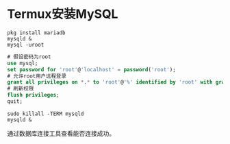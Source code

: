 # Termux安装MySQL

```shell
pkg install mariadb
mysqld &
mysql -uroot
```
```sql
# 假设密码为root
use mysql;
set password for 'root'@'localhost' = password('root');
# 允许root用户远程登录
grant all privileges on *.* to 'root'@'%' identified by 'root' with grant option;
# 刷新权限
flush privileges;
quit;
```
```shell
sudo killall -TERM mysqld
mysqld &
```
通过数据库连接工具查看能否连接成功。